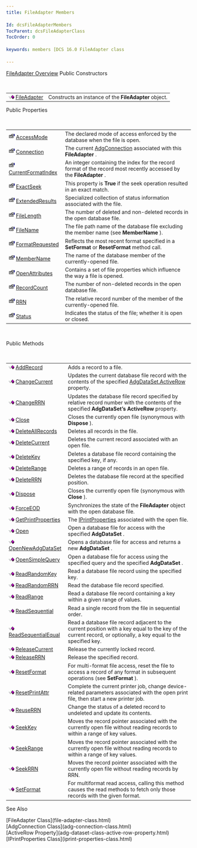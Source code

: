 ```yaml
---
title: FileAdapter Members

Id: dcsFileAdapterMembers
TocParent: dcsFileAdapterClass
TocOrder: 0

keywords: members [DCS 16.0 FileAdapter class

---
```


[FileAdapter Overview](file-adapter-class.html) 
Public Constructors

<br />


|      |      |
| ---- | ---- |
| <img height="11" alt="public property" src="images/public-method.gif" width="15" border="0" x-maintain-ratio="TRUE" /> [ FileAdapter](file-adapter-class-file-adapter-method-main.html) <span style="MARGIN-TOP: 0pt; MARGIN-BOTTOM: 0pt" /> | Constructs an instance of the **FileAdapter** object. |



Public Properties

<br />


|      |      |
| ---- | ---- |
| <img height="16" alt="public property" src="images/property.bmp" width="16" border="0" /> [ AccessMode](file-adapter-class-access-mode-property.html) | The declared mode of access enforced by the database when the file is open. |
| <img height="16" alt="public property" src="images/property.bmp" width="16" border="0" /> [ Connection](file-adapter-class-connection-property.html) | The current [AdgConnection](adg-connection-class.html) associated with this **FileAdapter** . |
| <img height="16" alt="public property" src="images/property.bmp" width="16" border="0" /> [ CurrentFormatIndex](file-adapter-class-current-format-index-property.html) | An integer containing the index for the record format of the record most recently accessed by the **FileAdapter** . |
| <img height="16" alt="public property" src="images/property.bmp" width="16" border="0" /> [ ExactSeek](file-adapter-class-exact-seek-property.html) | This property is **True** if the seek operation resulted in an exact match. |
| <img height="16" alt="public property" src="images/property.bmp" width="16" border="0" /> [ ExtendedResults](file-adapter-class-extended-results-property.html) | Specialized collection of status information associated with the file. |
| <img height="16" alt="public property" src="images/property.bmp" width="16" border="0" /> [ FileLength](file-adapter-class-file-length-property.html) | The number of deleted and non-deleted records in the open database file. |
| <img height="16" alt="public property" src="images/property.bmp" width="16" border="0" /> [ FileName](file-adapter-class-file-name-property.html) | The file path name of the database file excluding the member name (see **MemberName** ). |
| <img height="16" alt="public property" src="images/property.bmp" width="16" border="0" /> [FormatRequested](file-adapter-class-format-requested-property.html) | Reflects the most recent format specified in a **SetFormat** or **ResetFormat** method call. |
| <img height="16" alt="public property" src="images/property.bmp" width="16" border="0" /> [ MemberName](file-adapter-class-member-name-property.html) | The name of the database member of the currently-opened file. |
| <img height="16" alt="public property" src="images/property.bmp" width="16" border="0" /> [ OpenAttributes](file-adapter-class-open-attributes-property.html) | Contains a set of file properties which influence the way a file is opened. |
| <img height="16" alt="public property" src="images/property.bmp" width="16" border="0" /> [ RecordCount](file-adapter-class-record-count-property.html) | The number of non-deleted records in the open database file. |
| <img height="16" alt="public property" src="images/property.bmp" width="16" border="0" /> [ RRN](file-adapter-class-rrn-property.html) | The relative record number of the member of the currently-opened file. |
| <img height="16" alt="public property" src="images/property.bmp" width="16" border="0" /> [ Status](file-adapter-class-status-property.html) | Indicates the status of the file; whether it is open or closed. |



<br />

Public Methods

<br />


|      |      |
| ---- | ---- |
| <img height="11" alt="public property" src="images/public-method.gif" width="15" border="0" x-maintain-ratio="TRUE" /> [ AddRecord](file-adapter-class-add-record-method.html) | Adds a record to a file. |
| <img height="11" alt="public property" src="images/public-method.gif" width="15" border="0" x-maintain-ratio="TRUE" /> [ ChangeCurrent](file-adapter-class-change-current-method.html) | Updates the current database file record with the contents of the specified [ AdgDataSet.ActiveRow](adg-dataset-class-active-row-property.html) property. |
| <img height="11" alt="public property" src="images/public-method.gif" width="15" border="0" x-maintain-ratio="TRUE" /> [ ChangeRRN](file-adapter-class-change-rrn-method.html) | Updates the database file record specified by relative record number with the contents of the specified **AdgDataSet’s ActiveRow** property. |
| <img height="11" alt="public property" src="images/public-method.gif" width="15" border="0" x-maintain-ratio="TRUE" /> [Close](file-adapter-class-close-method.html) | Closes the currently open file (synonymous with **Dispose** ). |
| <img height="11" alt="public property" src="images/public-method.gif" width="15" border="0" x-maintain-ratio="TRUE" /> [DeleteAllRecords](file-adapter-class-delete-all-records-method.html) | Deletes all records in the file. |
| <img height="11" alt="public property" src="images/public-method.gif" width="15" border="0" x-maintain-ratio="TRUE" /> [DeleteCurrent](file-adapter-class-delete-current-method.html) | Deletes the current record associated with an open file. |
| <img height="11" alt="public property" src="images/public-method.gif" width="15" border="0" x-maintain-ratio="TRUE" /> [DeleteKey](file-adapter-class-delete-key-method.html) | Deletes a database file record containing the specified key, if any. |
| <img height="11" alt="public property" src="images/public-method.gif" width="15" border="0" x-maintain-ratio="TRUE" /> [DeleteRange](file-adapter-class-delete-range-method.html) | Deletes a range of records in an open file. |
| <img height="11" alt="public property" src="images/public-method.gif" width="15" border="0" x-maintain-ratio="TRUE" /> [ DeleteRRN](file-adapter-class-delete-rrn-method.html) | Deletes the database file record at the specified position. |
| <img height="11" alt="public property" src="images/public-method.gif" width="15" border="0" x-maintain-ratio="TRUE" /> [ Dispose](file-adapter-class-dispose-method.html) | Closes the currently open file (synonymous with **Close** ). |
| <img height="11" alt="public property" src="images/public-method.gif" width="15" border="0" x-maintain-ratio="TRUE" /> [ ForceEOD](file-adapter-class-force-eod-method.html) | Synchronizes the state of the **FileAdapter** object with the open database file. |
| <img height="11" alt="public property" src="images/public-method.gif" width="15" border="0" x-maintain-ratio="TRUE" /> [ GetPrintProperties](file-adapter-class-get-print-properties-method.html) | The [IPrintProperties](iprint-properties-class.html) associated with the open file. |
| <img height="11" alt="public property" src="images/public-method.gif" width="15" border="0" x-maintain-ratio="TRUE" /> [ Open](file-adapter-class-open-method.html) | Open a database file for access with the specified **AdgDataSet** . |
| <img height="11" alt="public property" src="images/public-method.gif" width="15" border="0" x-maintain-ratio="TRUE" /> [ OpenNewAdgDataSet](file-adapter-class-open-new-adg-dataset-method.html) | Opens a database file for access and returns a new **AdgDataSet** . |
| <img height="11" alt="public property" src="images/public-method.gif" width="15" border="0" x-maintain-ratio="TRUE" /> [ OpenSimpleQuery](file-adapter-class-open-simple-query-method.html) | Open a database file for access using the specified query and the specified **AdgDataSet** . |
| <img height="11" alt="public property" src="images/public-method.gif" width="15" border="0" x-maintain-ratio="TRUE" /> [ ReadRandomKey](file-adapter-class-read-random-key-method.html) | Read a database file record using the specified key. |
| <img height="11" alt="public property" src="images/public-method.gif" width="15" border="0" x-maintain-ratio="TRUE" /> [ ReadRandomRRN](file-adapter-class-read-random-rrn-method.html) | Read the database file record specified. |
| <img height="11" alt="public property" src="images/public-method.gif" width="15" border="0" x-maintain-ratio="TRUE" /> [ ReadRange](file-adapter-class-read-range-method.html) | Read a database file record containing a key within a given range of values. |
| <img height="11" alt="public property" src="images/public-method.gif" width="15" border="0" x-maintain-ratio="TRUE" /> [ ReadSequential](file-adapter-class-read-sequential-method.html) | Read a single record from the file in sequential order. |
| <img height="11" alt="public property" src="images/public-method.gif" width="15" border="0" x-maintain-ratio="TRUE" /> [ ReadSequentialEqual](file-adapter-class-read-sequential-equal-method.html) | Read a database file record adjacent to the current position with a key equal to the key of the current record, or optionally, a key equal to the specified key. |
| <img height="11" alt="public property" src="images/public-method.gif" width="15" border="0" x-maintain-ratio="TRUE" /> [ ReleaseCurrent](file-adapter-class-release-current-method.html) | Release the currently locked record. |
| <img height="11" alt="public property" src="images/public-method.gif" width="15" border="0" x-maintain-ratio="TRUE" /> [ ReleaseRRN](file-adapter-class-release-rrn-method.html) | Release the specified record. |
| <img height="11" alt="public property" src="images/public-method.gif" width="15" border="0" x-maintain-ratio="TRUE" /> [ ResetFormat](file-adapter-class-reset-format-method.html) | For multi-format file access, reset the file to access a record of any format in subsequent operations (see **SetFormat** ). |
| <img height="11" alt="public property" src="images/public-method.gif" width="15" border="0" x-maintain-ratio="TRUE" /> [ ResetPrintAttr](file-adapter-class-reset-print-attr-method.html) | Complete the current printer job, change device-related parameters associated with the open print file, then start a new printer job. |
| <img height="11" alt="public property" src="images/public-method.gif" width="15" border="0" x-maintain-ratio="TRUE" /> [ ReuseRRN](file-adapter-class-reUse-rrn-method.html) | Change the status of a deleted record to undeleted and update its contents. |
| <img height="11" alt="public property" src="images/public-method.gif" width="15" border="0" x-maintain-ratio="TRUE" /> [ SeekKey](file-adapter-class-seek-key-method.html) | Moves the record pointer associated with the currently open file without reading records to within a range of key values. |
| <img height="11" alt="public property" src="images/public-method.gif" width="15" border="0" x-maintain-ratio="TRUE" /> [ SeekRange](file-adapter-class-seek-range-method.html) | Moves the record pointer associated with the currently open file without reading records to within a range of key values. |
| <img height="11" alt="public property" src="images/public-method.gif" width="15" border="0" x-maintain-ratio="TRUE" /> [ SeekRRN](file-adapter-class-seek-rrn-method.html) | Moves the record pointer associated with the currently open file without reading records by RRN. |
| <img height="11" alt="public property" src="images/public-method.gif" width="15" border="0" x-maintain-ratio="TRUE" /> [ SetFormat](file-adapter-class-set-format-method.html) | For multiformat read access, calling this method causes the read methods to fetch only those records with the given format. |



See Also

<dl />
      [FileAdapter Class](file-adapter-class.html)
      <br />
      [AdgConnection Class](adg-connection-class.html)
      <br />
      [ActiveRow Property](adg-dataset-class-active-row-property.html)
      <br />
      [IPrintProperties Class](iprint-properties-class.html)

